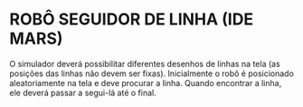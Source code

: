# ROBÔ SEGUIDOR DE LINHA (IDE MARS)

O simulador deverá possibilitar diferentes desenhos de linhas na tela (as posições das linhas não devem ser fixas). Inicialmente o robô é posicionado aleatoriamente na tela e deve procurar a linha. Quando encontrar a linha, ele deverá passar a segui-lá até o final.
